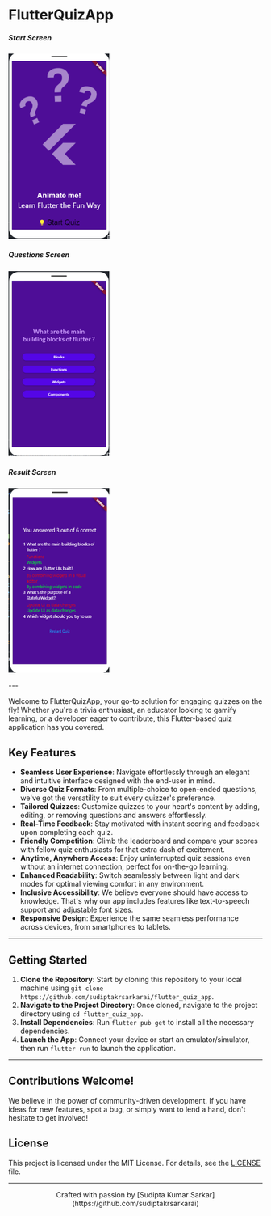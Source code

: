 # FlutterQuizApp

<p align="left">
  <h5>Start Screen</h5>
  <img src="quiz_app_logo.png" alt="FlutterQuizApp Logo" width="200">
</p>
<p align="center">
  <h5>Questions Screen</h5>
  <img src="question.png" alt="FlutterQuizApp Logo" width="200">
</p>
<p align="right">
  <h5>Result Screen</h5>
  <img src="result.png" alt="FlutterQuizApp Logo" width="200">
</p>
---

Welcome to FlutterQuizApp, your go-to solution for engaging quizzes on the fly! Whether you're a trivia enthusiast, an educator looking to gamify learning, or a developer eager to contribute, this Flutter-based quiz application has you covered.

## Key Features

- **Seamless User Experience**: Navigate effortlessly through an elegant and intuitive interface designed with the end-user in mind.
- **Diverse Quiz Formats**: From multiple-choice to open-ended questions, we've got the versatility to suit every quizzer's preference.
- **Tailored Quizzes**: Customize quizzes to your heart's content by adding, editing, or removing questions and answers effortlessly.
- **Real-Time Feedback**: Stay motivated with instant scoring and feedback upon completing each quiz.
- **Friendly Competition**: Climb the leaderboard and compare your scores with fellow quiz enthusiasts for that extra dash of excitement.
- **Anytime, Anywhere Access**: Enjoy uninterrupted quiz sessions even without an internet connection, perfect for on-the-go learning.
- **Enhanced Readability**: Switch seamlessly between light and dark modes for optimal viewing comfort in any environment.
- **Inclusive Accessibility**: We believe everyone should have access to knowledge. That's why our app includes features like text-to-speech support and adjustable font sizes.
- **Responsive Design**: Experience the same seamless performance across devices, from smartphones to tablets.

---

## Getting Started

1. **Clone the Repository**: Start by cloning this repository to your local machine using `git clone https://github.com/sudiptakrsarkarai/flutter_quiz_app`.
2. **Navigate to the Project Directory**: Once cloned, navigate to the project directory using `cd flutter_quiz_app`.
3. **Install Dependencies**: Run `flutter pub get` to install all the necessary dependencies.
4. **Launch the App**: Connect your device or start an emulator/simulator, then run `flutter run` to launch the application.

---

## Contributions Welcome!

We believe in the power of community-driven development. If you have ideas for new features, spot a bug, or simply want to lend a hand, don't hesitate to get involved!

## License

This project is licensed under the MIT License. For details, see the [LICENSE](LICENSE) file.

---

<p align="center">
  Crafted with passion by [Sudipta Kumar Sarkar](https://github.com/sudiptakrsarkarai)
</p>
